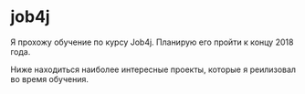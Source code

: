 # job4j

Я прохожу обучение по курсу Job4j. Планирую его пройти к концу 2018 года.
           
Ниже находиться наиболее интересные проекты, которые я реилизовал во время обучения.